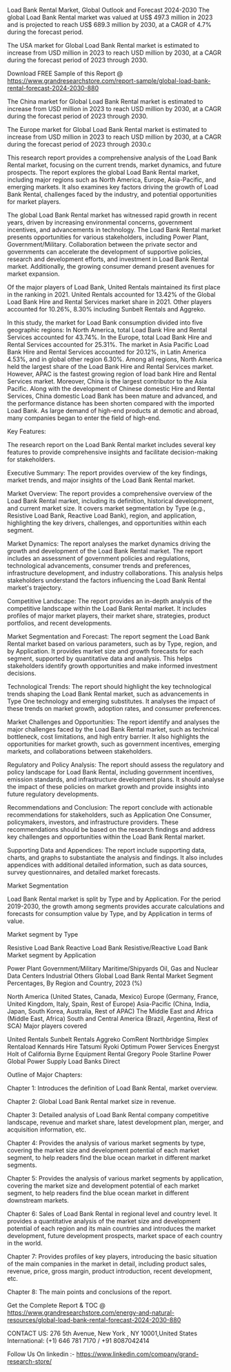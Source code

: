 Load Bank Rental Market, Global Outlook and Forecast 2024-2030
The global Load Bank Rental market was valued at US$ 497.3 million in 2023 and is projected to reach US$ 689.3 million by 2030, at a CAGR of 4.7% during the forecast period.

The USA market for Global Load Bank Rental market is estimated to increase from USD million in 2023 to reach USD million by 2030, at a CAGR during the forecast period of 2023 through 2030.

Download FREE Sample of this Report @ https://www.grandresearchstore.com/report-sample/global-load-bank-rental-forecast-2024-2030-880

The China market for Global Load Bank Rental market is estimated to increase from USD million in 2023 to reach USD million by 2030, at a CAGR during the forecast period of 2023 through 2030.

The Europe market for Global Load Bank Rental market is estimated to increase from USD million in 2023 to reach USD million by 2030, at a CAGR during the forecast period of 2023 through 2030.c

This research report provides a comprehensive analysis of the Load Bank Rental market, focusing on the current trends, market dynamics, and future prospects. The report explores the global Load Bank Rental market, including major regions such as North America, Europe, Asia-Pacific, and emerging markets. It also examines key factors driving the growth of Load Bank Rental, challenges faced by the industry, and potential opportunities for market players.

The global Load Bank Rental market has witnessed rapid growth in recent years, driven by increasing environmental concerns, government incentives, and advancements in technology. The Load Bank Rental market presents opportunities for various stakeholders, including Power Plant, Government/Military. Collaboration between the private sector and governments can accelerate the development of supportive policies, research and development efforts, and investment in Load Bank Rental market. Additionally, the growing consumer demand present avenues for market expansion.

Of the major players of Load Bank, United Rentals maintained its first place in the ranking in 2021. United Rentals accounted for 13.42% of the Global Load Bank Hire and Rental Services market share in 2021. Other players accounted for 10.26%, 8.30% including Sunbelt Rentals and Aggreko.

In this study, the market for Load Bank consumption divided into five geographic regions: In North America, total Load Bank Hire and Rental Services accounted for 43.74%. In the Europe, total Load Bank Hire and Rental Services accounted for 25.31%. The market in Asia Pacific Load Bank Hire and Rental Services accounted for 20.12%, in Latin America 4.53%, and in global other region 6.30%. Among all regions, North America held the largest share of the Load Bank Hire and Rental Services market. However, APAC is the fastest growing region of load bank Hire and Rental Services market. Moreover, China is the largest contributor to the Asia Pacific. Along with the development of Chinese domestic Hire and Rental Services, China domestic Load Bank has been mature and advanced, and the performance distance has been shorten compared with the imported Load Bank. As large demand of high-end products at demotic and abroad, many companies began to enter the field of high-end.

Key Features:

The research report on the Load Bank Rental market includes several key features to provide comprehensive insights and facilitate decision-making for stakeholders.

Executive Summary: The report provides overview of the key findings, market trends, and major insights of the Load Bank Rental market.

Market Overview: The report provides a comprehensive overview of the Load Bank Rental market, including its definition, historical development, and current market size. It covers market segmentation by Type (e.g., Resistive Load Bank, Reactive Load Bank), region, and application, highlighting the key drivers, challenges, and opportunities within each segment.

Market Dynamics: The report analyses the market dynamics driving the growth and development of the Load Bank Rental market. The report includes an assessment of government policies and regulations, technological advancements, consumer trends and preferences, infrastructure development, and industry collaborations. This analysis helps stakeholders understand the factors influencing the Load Bank Rental market's trajectory.

Competitive Landscape: The report provides an in-depth analysis of the competitive landscape within the Load Bank Rental market. It includes profiles of major market players, their market share, strategies, product portfolios, and recent developments.

Market Segmentation and Forecast: The report segment the Load Bank Rental market based on various parameters, such as by Type, region, and by Application. It provides market size and growth forecasts for each segment, supported by quantitative data and analysis. This helps stakeholders identify growth opportunities and make informed investment decisions.

Technological Trends: The report should highlight the key technological trends shaping the Load Bank Rental market, such as advancements in Type One technology and emerging substitutes. It analyses the impact of these trends on market growth, adoption rates, and consumer preferences.

Market Challenges and Opportunities: The report identify and analyses the major challenges faced by the Load Bank Rental market, such as technical bottleneck, cost limitations, and high entry barrier. It also highlights the opportunities for market growth, such as government incentives, emerging markets, and collaborations between stakeholders.

Regulatory and Policy Analysis: The report should assess the regulatory and policy landscape for Load Bank Rental, including government incentives, emission standards, and infrastructure development plans. It should analyse the impact of these policies on market growth and provide insights into future regulatory developments.

Recommendations and Conclusion: The report conclude with actionable recommendations for stakeholders, such as Application One Consumer, policymakers, investors, and infrastructure providers. These recommendations should be based on the research findings and address key challenges and opportunities within the Load Bank Rental market.

Supporting Data and Appendices: The report include supporting data, charts, and graphs to substantiate the analysis and findings. It also includes appendices with additional detailed information, such as data sources, survey questionnaires, and detailed market forecasts.

Market Segmentation

Load Bank Rental market is split by Type and by Application. For the period 2019-2030, the growth among segments provides accurate calculations and forecasts for consumption value by Type, and by Application in terms of value.

Market segment by Type

Resistive Load Bank
Reactive Load Bank
Resistive/Reactive Load Bank
Market segment by Application

Power Plant
Government/Military
Maritime/Shipyards
Oil, Gas and Nuclear
Data Centers
Industrial
Others
Global Load Bank Rental Market Segment Percentages, By Region and Country, 2023 (%)

North America (United States, Canada, Mexico)
Europe (Germany, France, United Kingdom, Italy, Spain, Rest of Europe)
Asia-Pacific (China, India, Japan, South Korea, Australia, Rest of APAC)
The Middle East and Africa (Middle East, Africa)
South and Central America (Brazil, Argentina, Rest of SCA)
Major players covered

United Rentals
Sunbelt Rentals
Aggreko
ComRent
Northbridge
Simplex
Rentaload
Kennards Hire
Tatsumi Ryoki
Optimum Power Services
Energyst
Holt of California
Byrne Equipment Rental
Gregory Poole
Starline Power
Global Power Supply
Load Banks Direct

Outline of Major Chapters:

Chapter 1: Introduces the definition of Load Bank Rental, market overview.

Chapter 2: Global Load Bank Rental market size in revenue.

Chapter 3: Detailed analysis of Load Bank Rental company competitive landscape, revenue and market share, latest development plan, merger, and acquisition information, etc.

Chapter 4: Provides the analysis of various market segments by type, covering the market size and development potential of each market segment, to help readers find the blue ocean market in different market segments.

Chapter 5: Provides the analysis of various market segments by application, covering the market size and development potential of each market segment, to help readers find the blue ocean market in different downstream markets.

Chapter 6: Sales of Load Bank Rental in regional level and country level. It provides a quantitative analysis of the market size and development potential of each region and its main countries and introduces the market development, future development prospects, market space of each country in the world.

Chapter 7: Provides profiles of key players, introducing the basic situation of the main companies in the market in detail, including product sales, revenue, price, gross margin, product introduction, recent development, etc.

Chapter 8: The main points and conclusions of the report.

Get the Complete Report & TOC @ https://www.grandresearchstore.com/energy-and-natural-resources/global-load-bank-rental-forecast-2024-2030-880

CONTACT US:
276 5th Avenue, New York , NY 10001,United States
International: (+1) 646 781 7170 / +91 8087042414

Follow Us On linkedin :- https://www.linkedin.com/company/grand-research-store/
